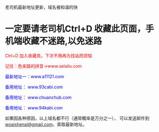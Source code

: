 老司机最新地址更新，域名被和谐的快

<h1 style="red">一定要请老司机Ctrl+D 收藏此页面，手机端收藏不迷路,以免迷路</h1>
<p style="color:red">Ctrl+D 加入收藏夹，下次不用再为找站而烦恼 </p>
<p style="color:red">记住：色来路的拼音->www.selailu.com </p>
<p style="color:blue">最新地址一：www.a11121.com</p> 
<p style="color:blue">备用地址：	www.93cabi.com</p>  
<p style="color:blue">备用地址：	www.chuanchub.com</p> 
<p style="color:blue">备用地址：	www.94kabi.com</p> 


如果因各种原因，以上域名都不行（通常概率是万分之一），
可以发送邮件到  <a style="color:red">woaishenai@gmail.com</a>，索取最新地址。
